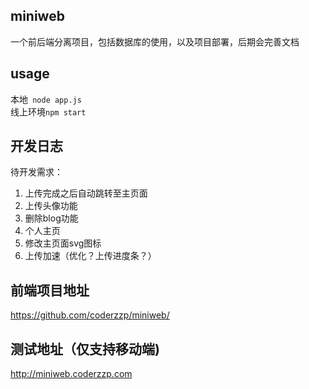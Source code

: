 ## miniweb
一个前后端分离项目，包括数据库的使用，以及项目部署，后期会完善文档
## usage
本地``` node app.js```  
线上环境```npm start ```
## 开发日志

待开发需求：
1. 上传完成之后自动跳转至主页面
2. 上传头像功能
3. 删除blog功能
4. 个人主页
5. 修改主页面svg图标
6. 上传加速（优化？上传进度条？）
## 前端项目地址
https://github.com/coderzzp/miniweb/

## 测试地址（仅支持移动端) 

http://miniweb.coderzzp.com
